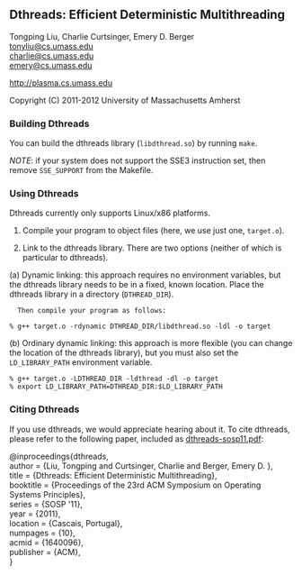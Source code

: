 Dthreads: Efficient Deterministic Multithreading
------------------------------------------------

Tongping Liu, Charlie Curtsinger, Emery D. Berger  
<tonyliu@cs.umass.edu>  
<charlie@cs.umass.edu>  
<emery@cs.umass.edu>  

<http://plasma.cs.umass.edu>

Copyright (C) 2011-2012 University of Massachusetts Amherst


### Building Dthreads ###

You can build the dthreads library (`libdthread.so`) by running `make`.

*NOTE*: if your system does not support the SSE3 instruction set, then
remove `SSE_SUPPORT` from the Makefile.


### Using Dthreads ###

Dthreads currently only supports Linux/x86 platforms.

1. Compile your program to object files (here, we use just one, `target.o`).

2. Link to the dthreads library. There are two options (neither of which
   is particular to dthreads).

  (a) Dynamic linking: this approach requires no environment variables,
      but the dthreads library needs to be in a fixed, known location.
      Place the dthreads library in a directory (`DTHREAD_DIR`).
      
      Then compile your program as follows:

	% g++ target.o -rdynamic DTHREAD_DIR/libdthread.so -ldl -o target  

  (b) Ordinary dynamic linking: this approach is more flexible (you can
      change the location of the dthreads library), but you must also
      set the `LD_LIBRARY_PATH` environment variable.

	% g++ target.o -LDTHREAD_DIR -ldthread -dl -o target  
	% export LD_LIBRARY_PATH=DTHREAD_DIR:$LD_LIBRARY_PATH  

### Citing Dthreads ###

If you use dthreads, we would appreciate hearing about it. To cite
dthreads, please refer to the following paper, included as
[dthreads-sosp11.pdf](dthreads/dthreads-sosp11.pdf):

@inproceedings{dthreads,  
 author = {Liu, Tongping and Curtsinger, Charlie and Berger, Emery D. },  
 title = {Dthreads: Efficient Deterministic Multithreading},  
 booktitle = {Proceedings of the 23rd ACM Symposium on Operating Systems Principles},   
 series = {SOSP '11},  
 year = {2011},  
 location = {Cascais, Portugal},  
 numpages = {10},  
 acmid = {1640096},  
 publisher = {ACM},  
}   

